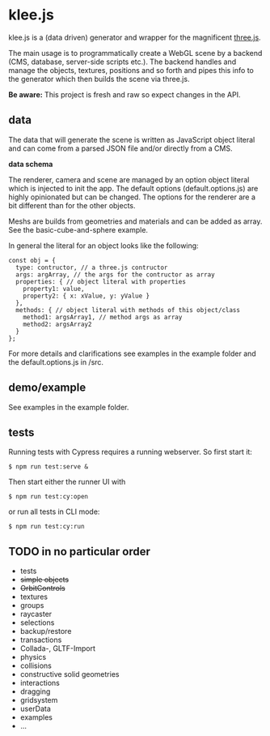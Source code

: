 # klee.js

klee.js is a (data driven) generator and wrapper for the magnificent [three.js](https://threejs.org/).

The main usage is to programmatically create a WebGL scene by a backend (CMS, database, server-side scripts etc.). The backend handles and manage the objects, textures, positions and so forth and pipes this info to the generator which then builds the scene via three.js.

**Be aware:** This project is fresh and raw so expect changes in the API.

## data

The data that will generate the scene is written as JavaScript object literal and can come from a parsed JSON file and/or directly from a CMS.

**data schema**

The renderer, camera and scene are managed by an option object literal which is injected to init the app.
The default options (default.options.js) are highly opinionated but can be changed. The options for the renderer are a bit different than for the other objects.

Meshs are builds from geometries and materials and can be added as array. See the basic-cube-and-sphere example.

In general the literal for an object looks like the following: 

    const obj = {
      type: contructor, // a three.js contructor
      args: argArray, // the args for the contructor as array
      properties: { // object literal with properties
        property1: value,
        property2: { x: xValue, y: yValue }
      },
      methods: { // object literal with methods of this object/class
        method1: argsArray1, // method args as array
        method2: argsArray2
      }
    };

For more details and clarifications see examples in the example folder and the default.options.js in /src.

## demo/example

See examples in the example folder.

## tests

Running tests with Cypress requires a running webserver. So first start it:

    $ npm run test:serve &

Then start either the runner UI with

    $ npm run test:cy:open

or run all tests in CLI mode:

    $ npm run test:cy:run

## TODO in no particular order

* tests
* ~~simple objects~~
* ~~OrbitControls~~
* textures
* groups
* raycaster
* selections
* backup/restore
* transactions
* Collada-, GLTF-Import
* physics
* collisions
* constructive solid geometries
* interactions
* dragging
* gridsystem
* userData
* examples
* ...
